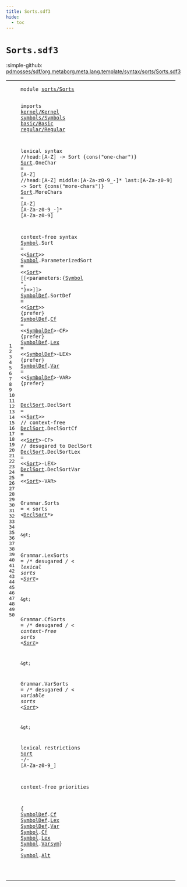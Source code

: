 ```yaml
---
title: Sorts.sdf3
hide:
  - toc
---
```


# `Sorts.sdf3`

:simple-github: [pdmosses/sdf/org.metaborg.meta.lang.template/syntax/sorts/Sorts.sdf3]

[pdmosses/sdf/org.metaborg.meta.lang.template/syntax/sorts/Sorts.sdf3]: https://github.com/pdmosses/sdf/blob/master/org.metaborg.meta.lang.template/syntax/sorts/Sorts.sdf3 "The source file on GitHub"

<div class="sdf3"><table class="highlighttable"><tbody><tr><td class="linenos"><div class="linenodiv"><pre><span></span>1
2
3
4
5
6
7
8
9
10
11
12
13
14
15
16
17
18
19
20
21
22
23
24
25
26
27
28
29
30
31
32
33
34
35
36
37
38
39
40
41
42
43
44
45
46
47
48
49
50
</pre></div></td>
<td class="code"><pre><code><span class="keyword">module</span> <a href="../../sdf2-core/Sdf2-Syntax.sdf3#sorts/Sorts_204_215" id="sorts/Sorts_7_18" title="Referenced at ../../sdf2-core/Sdf2-Syntax.sdf3 line 10">sorts/Sorts</a>

<span class="keyword">imports</span> <a href="../../kernel/Kernel.sdf3#kernel/Kernel_7_20" id="kernel/Kernel_28_41" title="Defined at ../../kernel/Kernel.sdf3 line 1">kernel/Kernel</a>
<a href="../../symbols/Symbols.sdf3#symbols/Symbols_7_22" id="symbols/Symbols_42_57" title="Defined at ../../symbols/Symbols.sdf3 line 1">symbols/Symbols</a>
<a href="../../basic/Basic.sdf3#basic/Basic_7_18" id="basic/Basic_58_69" title="Defined at ../../basic/Basic.sdf3 line 1">basic/Basic</a>
<a href="../../regular/Regular.sdf3#regular/Regular_7_22" id="regular/Regular_70_85" title="Defined at ../../regular/Regular.sdf3 line 1">regular/Regular</a>

<span class="keyword">lexical syntax</span>
  <span class="layout">//head:[A-Z] -&gt; Sort {cons("one-char")}</span>
  <a href="#Sort_1064_1068" id="Sort_146_150" title="Referenced at line 46">Sort</a>.<span class="cons_Constructor"><span id="OneChar_151_158" title="Not referenced locally, nor via imports">OneChar</span></span> = [<span class="cons_Regular">A</span>-<span class="cons_Regular">Z</span>]
  <span class="layout">//head:[A-Z] middle:[A-Za-z0-9\_\-]* last:[A-Za-z0-9] -&gt; Sort {cons("more-chars")}</span>
  <a href="#Sort_1064_1068" id="Sort_254_258" title="Referenced at line 46">Sort</a>.<span class="cons_Constructor"><span id="MoreChars_259_268" title="Not referenced locally, nor via imports">MoreChars</span></span> = [<span class="cons_Regular">A</span>-<span class="cons_Regular">Z</span>] [<span class="cons_Regular">A</span>-<span class="cons_Regular">Z</span><span class="cons_Regular">a</span>-<span class="cons_Regular">z</span><span class="cons_Regular">0</span>-<span class="cons_Regular">9</span>\_\-]* [<span class="cons_Regular">A</span>-<span class="cons_Regular">Z</span><span class="cons_Regular">a</span>-<span class="cons_Regular">z</span><span class="cons_Regular">0</span>-<span class="cons_Regular">9</span>]

<span class="keyword">context-free syntax</span>
<a href="#Symbol_1194_1200" id="Symbol_327_333" title="Referenced at line 50">Symbol</a>.<span class="cons_Constructor"><span id="Sort_334_338" title="Not referenced locally, nor via imports">Sort</span></span> = &lt;&lt;<a href="#Sort_146_150" id="Sort_343_347" title="Defined at line 10, 12">Sort</a>&gt;&gt;
<a href="#Symbol_1194_1200" id="Symbol_350_356" title="Referenced at line 50">Symbol</a>.<span class="cons_Constructor"><span id="ParameterizedSort_357_374" title="Not referenced locally, nor via imports">ParameterizedSort</span></span> = &lt;&lt;<a href="#Sort_146_150" id="Sort_379_383" title="Defined at line 10, 12">Sort</a>&gt; <span class="cons_String">[[</span>&lt;<span class="cons_Unquoted"><span id="parameters_388_398" title="Not referenced locally, nor via imports">parameters</span></span>:{<a href="#Symbol_327_333" id="Symbol_400_406" title="Defined at line 15, 16">Symbol</a> <span class="cons_Lit">", "</span>}+&gt;<span class="cons_String">]]</span>&gt;
<a href="#SymbolDef_1142_1151" id="SymbolDef_418_427" title="Referenced at line 50; ../../TemplateLang.sdf3 line 97">SymbolDef</a>.<span class="cons_Constructor"><span id="SortDef_428_435" title="Not referenced locally, nor via imports">SortDef</span></span> = &lt;&lt;<a href="#Sort_146_150" id="Sort_440_444" title="Defined at line 10, 12">Sort</a>&gt;&gt; {<span class="keyword">prefer</span>}
<a href="#SymbolDef_1142_1151" id="SymbolDef_456_465" title="Referenced at line 50; ../../TemplateLang.sdf3 line 97">SymbolDef</a>.<span class="cons_Constructor"><a href="#Cf_1125_1127" id="Cf_466_468" title="Referenced at line 50">Cf</a></span>      = &lt;&lt;<a href="#SymbolDef_418_427" id="SymbolDef_478_487" title="Defined at line 17, 18, 19, 20">SymbolDef</a>&gt;<span class="cons_String">-CF</span>&gt; {<span class="keyword">prefer</span>}
<a href="#SymbolDef_1142_1151" id="SymbolDef_502_511" title="Referenced at line 50; ../../TemplateLang.sdf3 line 97">SymbolDef</a>.<span class="cons_Constructor"><a href="#Lex_1138_1141" id="Lex_512_515" title="Referenced at line 50">Lex</a></span>     = &lt;&lt;<a href="#SymbolDef_418_427" id="SymbolDef_524_533" title="Defined at line 17, 18, 19, 20">SymbolDef</a>&gt;<span class="cons_String">-LEX</span>&gt; {<span class="keyword">prefer</span>}
<a href="#SymbolDef_1142_1151" id="SymbolDef_549_558" title="Referenced at line 50; ../../TemplateLang.sdf3 line 97">SymbolDef</a>.<span class="cons_Constructor"><a href="#Var_1152_1155" id="Var_559_562" title="Referenced at line 50">Var</a></span>     = &lt;&lt;<a href="#SymbolDef_418_427" id="SymbolDef_571_580" title="Defined at line 17, 18, 19, 20">SymbolDef</a>&gt;<span class="cons_String">-VAR</span>&gt; {<span class="keyword">prefer</span>}

<a href="#DeclSort_811_819" id="DeclSort_597_605" title="Referenced at line 29">DeclSort</a>.<span class="cons_Constructor"><span id="DeclSort_606_614" title="Not referenced locally, nor via imports">DeclSort</span></span>    = &lt;&lt;<a href="#Sort_146_150" id="Sort_622_626" title="Defined at line 10, 12">Sort</a>&gt;&gt;     <span class="layout">// context-free</span>
<a href="#DeclSort_811_819" id="DeclSort_649_657" title="Referenced at line 29">DeclSort</a>.<span class="cons_Constructor"><span id="DeclSortCf_658_668" title="Not referenced locally, nor via imports">DeclSortCf</span></span>  = &lt;&lt;<a href="#Sort_146_150" id="Sort_674_678" title="Defined at line 10, 12">Sort</a>&gt;<span class="cons_String">-CF</span>&gt;  <span class="layout">// desugared to DeclSort</span>
<a href="#DeclSort_811_819" id="DeclSort_710_718" title="Referenced at line 29">DeclSort</a>.<span class="cons_Constructor"><span id="DeclSortLex_719_730" title="Not referenced locally, nor via imports">DeclSortLex</span></span> = &lt;&lt;<a href="#Sort_146_150" id="Sort_735_739" title="Defined at line 10, 12">Sort</a>&gt;<span class="cons_String">-LEX</span>&gt;
<a href="#DeclSort_811_819" id="DeclSort_746_754" title="Referenced at line 29">DeclSort</a>.<span class="cons_Constructor"><span id="DeclSortVar_755_766" title="Not referenced locally, nor via imports">DeclSortVar</span></span> = &lt;&lt;<a href="#Sort_146_150" id="Sort_771_775" title="Defined at line 10, 12">Sort</a>&gt;<span class="cons_String">-VAR</span>&gt;


<span id="Grammar_784_791" title="Not referenced locally, nor via imports">Grammar</span>.<span class="cons_Constructor"><span id="Sorts_792_797" title="Not referenced locally, nor via imports">Sorts</span></span> = &lt;
  <span class="cons_String">sorts</span> &lt;<a href="#DeclSort_597_605" id="DeclSort_811_819" title="Defined at line 22, 23, 24, 25">DeclSort</a>*&gt;

    &gt;
<span id="Grammar_829_836" title="Not referenced locally, nor via imports">Grammar</span>.<span class="cons_Constructor"><span id="LexSorts_837_845" title="Not referenced locally, nor via imports">LexSorts</span></span> = /* <span class="keyword">desugared</span> */ &lt;
  <span class="cons_String">lexical</span> <span class="cons_String">sorts</span> &lt;<a href="#Sort_146_150" id="Sort_883_887" title="Defined at line 10, 12">Sort</a>*&gt;

    &gt;
<span id="Grammar_897_904" title="Not referenced locally, nor via imports">Grammar</span>.<span class="cons_Constructor"><span id="CfSorts_905_912" title="Not referenced locally, nor via imports">CfSorts</span></span> = /* <span class="keyword">desugared</span> */ &lt;
  <span class="cons_String">context-free</span> <span class="cons_String">sorts</span> &lt;<a href="#Sort_146_150" id="Sort_955_959" title="Defined at line 10, 12">Sort</a>*&gt;

    &gt;
<span id="Grammar_969_976" title="Not referenced locally, nor via imports">Grammar</span>.<span class="cons_Constructor"><span id="VarSorts_977_985" title="Not referenced locally, nor via imports">VarSorts</span></span> = /* <span class="keyword">desugared</span> */ &lt;
  <span class="cons_String">variable</span> <span class="cons_String">sorts</span> &lt;<a href="#Sort_146_150" id="Sort_1024_1028" title="Defined at line 10, 12">Sort</a>*&gt;

    &gt;

<span class="keyword">lexical restrictions</span>
    <a href="#Sort_146_150" id="Sort_1064_1068" title="Defined at line 10, 12">Sort</a> -/- [<span class="cons_Regular">A</span>-<span class="cons_Regular">Z</span><span class="cons_Regular">a</span>-<span class="cons_Regular">z</span><span class="cons_Regular">0</span>-<span class="cons_Regular">9</span>\_]

<span class="keyword">context-free priorities</span>

{ <a href="#SymbolDef_418_427" id="SymbolDef_1115_1124" title="Defined at line 17, 18, 19, 20">SymbolDef</a>.<span class="cons_Constructor"><a href="#Cf_466_468" id="Cf_1125_1127" title="Defined at line 18">Cf</a></span> <a href="#SymbolDef_418_427" id="SymbolDef_1128_1137" title="Defined at line 17, 18, 19, 20">SymbolDef</a>.<span class="cons_Constructor"><a href="#Lex_512_515" id="Lex_1138_1141" title="Defined at line 19">Lex</a></span> <a href="#SymbolDef_418_427" id="SymbolDef_1142_1151" title="Defined at line 17, 18, 19, 20">SymbolDef</a>.<span class="cons_Constructor"><a href="#Var_559_562" id="Var_1152_1155" title="Defined at line 20">Var</a></span> <a href="#Symbol_327_333" id="Symbol_1156_1162" title="Defined at line 15, 16">Symbol</a>.<span class="cons_Constructor"><a href="../../basic/Basic.sdf3#Cf_564_566" id="Cf_1163_1165" title="Defined at ../../basic/Basic.sdf3 line 48">Cf</a></span> <a href="#Symbol_327_333" id="Symbol_1166_1172" title="Defined at line 15, 16">Symbol</a>.<span class="cons_Constructor"><a href="../../basic/Basic.sdf3#Lex_590_593" id="Lex_1173_1176" title="Defined at ../../basic/Basic.sdf3 line 49">Lex</a></span> <a href="#Symbol_327_333" id="Symbol_1177_1183" title="Defined at line 15, 16">Symbol</a>.<span class="cons_Constructor"><a href="../../basic/Basic.sdf3#Varsym_618_624" id="Varsym_1184_1190" title="Defined at ../../basic/Basic.sdf3 line 50">Varsym</a></span>} &gt; <a href="#Symbol_327_333" id="Symbol_1194_1200" title="Defined at line 15, 16">Symbol</a>.<span class="cons_Constructor"><a href="../../regular/Regular.sdf3#Alt_1048_1051" id="Alt_1201_1204" title="Defined at ../../regular/Regular.sdf3 line 38">Alt</a></span>

</code></pre></td></tr></tbody></table></div>